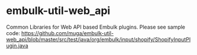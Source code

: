 # embulk-util-web_api

Common Libraries for Web API based Embulk plugins.  Please see sample code: https://github.com/muga/embulk-util-web_api/blob/master/src/test/java/org/embulk/input/shopify/ShopifyInputPlugin.java
